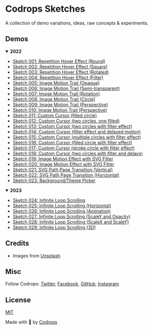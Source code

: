 # Codrops Sketches
A collection of demo variations, ideas, raw concepts &amp; experiments. 

## Demos
<details open>
  <summary><b>2022</b></summary>
  
  - [Sketch 001: Repetition Hover Effect (Round)](https://tympanus.net/Sketches/001-repetition-hover-effect-round/)
  - [Sketch 002: Repetition Hover Effect (Square)](https://tympanus.net/Sketches/002-repetition-hover-effect-square/)
  - [Sketch 003: Repetition Hover Effect (Rotated)](https://tympanus.net/Sketches/003-repetition-hover-effect-rotated/)
  - [Sketch 004: Repetition Hover Effect (Filter)](https://tympanus.net/Sketches/004-repetition-hover-effect-filter/)
  - [Sketch 005: Image Motion Trail (Opaque)](https://tympanus.net/Sketches/005-image-motion-trail-opaque/)
  - [Sketch 006: Image Motion Trail (Semi-transparent)](https://tympanus.net/Sketches/006-image-motion-trail-semitransparent/)
  - [Sketch 007: Image Motion Trail (Rotation)](https://tympanus.net/Sketches/007-image-motion-trail-rotation/)
  - [Sketch 008: Image Motion Trail (Circle)](https://tympanus.net/Sketches/008-image-motion-trail-circle/)
  - [Sketch 009: Image Motion Trail (Perspective)](https://tympanus.net/Sketches/009-image-motion-trail-perspective/)
  - [Sketch 010: Image Motion Trail (Perspective)](https://tympanus.net/Sketches/010-image-motion-trail-perspective/)
  - [Sketch 011: Custom Cursor (filled circle)](https://tympanus.net/Sketches/011-custom-cursor-filled-circle/)
  - [Sketch 012: Custom Cursor (two circles, one filled)](https://tympanus.net/Sketches/012-custom-cursor-two-circles/)
  - [Sketch 013: Custom Cursor (two circles with filter effect)](https://tympanus.net/Sketches/013-custom-cursor-filter/)
  - [Sketch 014: Custom Cursor (filter effect and delayed motion)](https://tympanus.net/Sketches/014-custom-cursor-filter-2/)
  - [Sketch 015: Custom Cursor (multiple circles with filter effect) ](https://tympanus.net/Sketches/015-custom-cursor-filter-3/)
  - [Sketch 016: Custom Cursor (filled circle with filter effect)](https://tympanus.net/Sketches/016-custom-cursor-filter-4/)
  - [Sketch 017: Custom Cursor (stroke circle with filter effect)](https://tympanus.net/Sketches/017-custom-cursor-filter-5/)
  - [Sketch 018: Custom Cursor (two circles with filter and delays)](https://tympanus.net/Sketches/018-custom-cursor-filter-6/)
  - [Sketch 019: Image Motion Effect with SVG Filter](https://tympanus.net/Sketches/019-image-motion-svg-filter/)
  - [Sketch 020: Image Motion Effect with SVG Filter](https://tympanus.net/Sketches/020-image-motion-svg-filter-2/)
  - [Sketch 021: SVG Path Page Transition (Vertical)](https://tympanus.net/Sketches/021-svg-path-page-transition-vertical/)
  - [Sketch 022: SVG Path Page Transition (Horizontal)](https://tympanus.net/Sketches/022-svg-path-page-transition-horizontal/)
  - [Sketch 023: Background/Theme Picker](https://tympanus.net/Sketches/23-theme-picker/)
</details>

<details open>
  <summary><b>2023</b></summary>

  - [Sketch 024: Infinite Loop Scrolling](https://tympanus.net/Sketches/024-infinite-loop-scrolling/)
  - [Sketch 025: Infinite Loop Scrolling (Horizontal)](https://tympanus.net/Sketches/025-infinite-loop-scrolling-horizontal/)
  - [Sketch 026: Infinite Loop Scrolling (Animation)](https://tympanus.net/Sketches/026-infinite-loop-scrolling-animation/)
  - [Sketch 027: Infinite Loop Scrolling (ScaleY and Opacity)](https://tympanus.net/Sketches/027-infinite-loop-scrolling-animation-2/)
  - [Sketch 028: Infinite Loop Scrolling (ScaleX and ScaleY)](https://tympanus.net/Sketches/028-infinite-loop-scrolling-animation-3/)
  - [Sketch 029: Infinite Loop Scrolling (3D)](https://tympanus.net/Sketches/029-infinite-loop-scrolling-animation-4/)
</details>


## Credits

- Images from [Unsplash](https://unsplash.com/)

## Misc

Follow Codrops: [Twitter](http://www.twitter.com/codrops), [Facebook](http://www.facebook.com/codrops), [GitHub](https://github.com/codrops), [Instagram](https://www.instagram.com/codropsss/)

## License
[MIT](LICENSE)

Made with :blue_heart:  by [Codrops](http://www.codrops.com)
